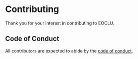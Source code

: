 # Contributing

Thank you for your interest in contributing to EOCLU.

## Code of Conduct

All contributors are expected to abide by the
[code of conduct](CODE_OF_CONDUCT.md).
